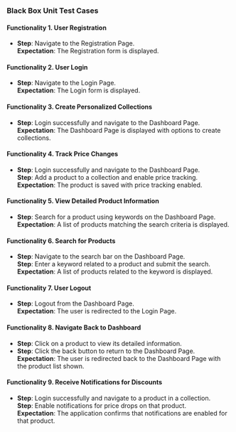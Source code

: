 ### Black Box Unit Test Cases  

#### Functionality 1. User Registration
- **Step**: Navigate to the Registration Page.  
  **Expectation**: The Registration form is displayed.  

#### Functionality 2. User Login
- **Step**: Navigate to the Login Page.  
  **Expectation**: The Login form is displayed.  

#### Functionality 3. Create Personalized Collections
- **Step**: Login successfully and navigate to the Dashboard Page.  
  **Expectation**: The Dashboard Page is displayed with options to create collections.  

#### Functionality 4. Track Price Changes
- **Step**: Login successfully and navigate to the Dashboard Page.  
  **Step**: Add a product to a collection and enable price tracking.  
  **Expectation**: The product is saved with price tracking enabled.  

#### Functionality 5. View Detailed Product Information
- **Step**: Search for a product using keywords on the Dashboard Page.  
  **Expectation**: A list of products matching the search criteria is displayed.  

#### Functionality 6. Search for Products
- **Step**: Navigate to the search bar on the Dashboard Page.  
  **Step**: Enter a keyword related to a product and submit the search.  
  **Expectation**: A list of products related to the keyword is displayed.  

#### Functionality 7. User Logout
- **Step**: Logout from the Dashboard Page.  
  **Expectation**: The user is redirected to the Login Page.  

#### Functionality 8. Navigate Back to Dashboard
- **Step**: Click on a product to view its detailed information.  
- **Step**: Click the back button to return to the Dashboard Page.  
  **Expectation**: The user is redirected back to the Dashboard Page with the product list shown.

#### Functionality 9. Receive Notifications for Discounts
- **Step**: Login successfully and navigate to a product in a collection.  
  **Step**: Enable notifications for price drops on that product.  
  **Expectation**: The application confirms that notifications are enabled for that product.  